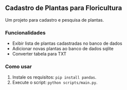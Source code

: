 ## Cadastro de Plantas para Floricultura
Um projeto para cadastro e pesquisa de plantas.

### Funcionalidades
- Exibir lista de plantas cadastradas no banco de dados
- Adicionar novas plantas ao banco de dados sqlite
- Converter tabela para TXT

### Como usar
1. Instale os requisitos: `pip install pandas`.
2. Execute o script: `python scripts/main.py`.
